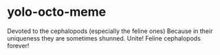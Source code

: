 # yolo-octo-meme
Devoted to the cephalopods (especially the feline ones)
Because in their uniqueness they are sometimes shunned.
Unite! Feline cephalopods forever!
